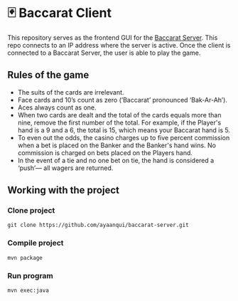 # 🃏 Baccarat Client
This repository serves as the frontend GUI for the [Baccarat Server](https://github.com/ayaanqui/baccarat-server). This repo connects to an IP address where the server is active. Once the client is connected to a Baccarat Server, the user is able to play the game.

## Rules of the game
* The suits of the cards are irrelevant.
* Face cards and 10’s count as zero (’Baccarat’ pronounced ‘Bak-Ar-Ah’).
* Aces always count as one.
* When two cards are dealt and the total of the cards equals more than nine, remove the first number of the total. For example, if the Player's hand is a 9 and a 6, the total is 15, which means your Baccarat hand is 5.
* To even out the odds, the casino charges up to five percent commission when a bet is placed on the Banker and the Banker's hand wins. No commission is charged on bets placed on the Players hand.
* In the event of a tie and no one bet on tie, the hand is considered a ‘push’— all wagers are returned.

## Working with the project

### Clone project

```
git clone https://github.com/ayaanqui/baccarat-server.git
```

### Compile project

```
mvn package
```

### Run program
```
mvn exec:java
```